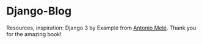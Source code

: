 # Django-Blog

Resources, inspiration: Django 3 by Example from [Antonio Melé](https://github.com/zenx). Thank you for the amazing book!
